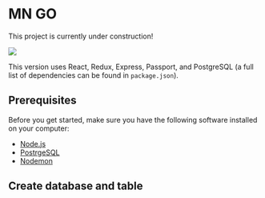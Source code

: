 # MN GO

This project is currently under construction!

![](https://media1.giphy.com/media/26ybvJNaZZKpPONEc/giphy.gif)

This version uses React, Redux, Express, Passport, and PostgreSQL (a full list of dependencies can be found in `package.json`).




## Prerequisites

Before you get started, make sure you have the following software installed on your computer:

- [Node.js](https://nodejs.org/en/)
- [PostrgeSQL](https://www.postgresql.org/)
- [Nodemon](https://nodemon.io/)

## Create database and table








